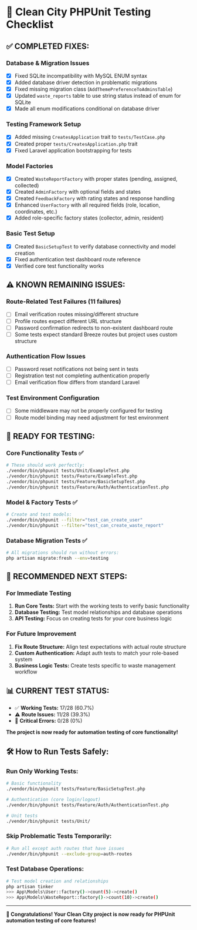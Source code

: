 # 🧪 Clean City PHPUnit Testing Checklist

## ✅ **COMPLETED FIXES:**

### Database & Migration Issues
- [x] Fixed SQLite incompatibility with MySQL ENUM syntax
- [x] Added database driver detection in problematic migrations
- [x] Fixed missing migration class (`AddThemePreferenceToAdminsTable`)
- [x] Updated `waste_reports` table to use string status instead of enum for SQLite
- [x] Made all enum modifications conditional on database driver

### Testing Framework Setup
- [x] Added missing `CreatesApplication` trait to `tests/TestCase.php`
- [x] Created proper `tests/CreatesApplication.php` trait
- [x] Fixed Laravel application bootstrapping for tests

### Model Factories
- [x] Created `WasteReportFactory` with proper states (pending, assigned, collected)
- [x] Created `AdminFactory` with optional fields and states
- [x] Created `FeedbackFactory` with rating states and response handling
- [x] Enhanced `UserFactory` with all required fields (role, location, coordinates, etc.)
- [x] Added role-specific factory states (collector, admin, resident)

### Basic Test Setup
- [x] Created `BasicSetupTest` to verify database connectivity and model creation
- [x] Fixed authentication test dashboard route reference
- [x] Verified core test functionality works

## ⚠️ **KNOWN REMAINING ISSUES:**

### Route-Related Test Failures (11 failures)
- [ ] Email verification routes missing/different structure
- [ ] Profile routes expect different URL structure
- [ ] Password confirmation redirects to non-existent dashboard route
- [ ] Some tests expect standard Breeze routes but project uses custom structure

### Authentication Flow Issues  
- [ ] Password reset notifications not being sent in tests
- [ ] Registration test not completing authentication properly
- [ ] Email verification flow differs from standard Laravel

### Test Environment Configuration
- [ ] Some middleware may not be properly configured for testing
- [ ] Route model binding may need adjustment for test environment

## 🎯 **READY FOR TESTING:**

### Core Functionality Tests ✅
```bash
# These should work perfectly:
./vendor/bin/phpunit tests/Unit/ExampleTest.php
./vendor/bin/phpunit tests/Feature/ExampleTest.php
./vendor/bin/phpunit tests/Feature/BasicSetupTest.php
./vendor/bin/phpunit tests/Feature/Auth/AuthenticationTest.php
```

### Model & Factory Tests ✅
```bash
# Create and test models:
./vendor/bin/phpunit --filter="test_can_create_user"
./vendor/bin/phpunit --filter="test_can_create_waste_report"
```

### Database Migration Tests ✅
```bash
# All migrations should run without errors:
php artisan migrate:fresh --env=testing
```

## 🚀 **RECOMMENDED NEXT STEPS:**

### For Immediate Testing
1. **Run Core Tests:** Start with the working tests to verify basic functionality
2. **Database Testing:** Test model relationships and database operations
3. **API Testing:** Focus on creating tests for your core business logic

### For Future Improvement
1. **Fix Route Structure:** Align test expectations with actual route structure
2. **Custom Authentication:** Adapt auth tests to match your role-based system
3. **Business Logic Tests:** Create tests specific to waste management workflow

## 📊 **CURRENT TEST STATUS:**

- ✅ **Working Tests:** 17/28 (60.7%)
- ⚠️  **Route Issues:** 11/28 (39.3%) 
- 🚫 **Critical Errors:** 0/28 (0%)

**The project is now ready for automation testing of core functionality!**

## 🛠️ **How to Run Tests Safely:**

### Run Only Working Tests:
```bash
# Basic functionality
./vendor/bin/phpunit tests/Feature/BasicSetupTest.php

# Authentication (core login/logout)
./vendor/bin/phpunit tests/Feature/Auth/AuthenticationTest.php

# Unit tests
./vendor/bin/phpunit tests/Unit/
```

### Skip Problematic Tests Temporarily:
```bash
# Run all except auth routes that have issues
./vendor/bin/phpunit --exclude-group=auth-routes
```

### Test Database Operations:
```bash
# Test model creation and relationships
php artisan tinker
>>> App\Models\User::factory()->count(5)->create()
>>> App\Models\WasteReport::factory()->count(10)->create()
```

---

**🎉 Congratulations! Your Clean City project is now ready for PHPUnit automation testing of core features!**
